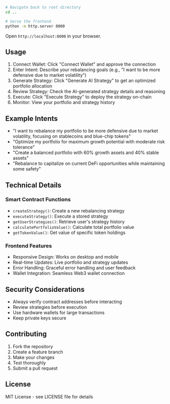 
```bash
# Navigate back to root directory
cd ..

# Serve the frontend
python -m http.server 8000
```

Open `http://localhost:8000` in your browser.

## Usage

1. Connect Wallet: Click "Connect Wallet" and approve the connection
2. Enter Intent: Describe your rebalancing goals (e.g., "I want to be more defensive due to market volatility")
3. Generate Strategy: Click "Generate AI Strategy" to get an optimized portfolio allocation
4. Review Strategy: Check the AI-generated strategy details and reasoning
5. Execute: Click "Execute Strategy" to deploy the strategy on-chain
6. Monitor: View your portfolio and strategy history

## Example Intents

- "I want to rebalance my portfolio to be more defensive due to market volatility, focusing on stablecoins and blue-chip tokens"
- "Optimize my portfolio for maximum growth potential with moderate risk tolerance"
- "Create a balanced portfolio with 60% growth assets and 40% stable assets"
- "Rebalance to capitalize on current DeFi opportunities while maintaining some safety"

## Technical Details

### Smart Contract Functions

- `createStrategy()`: Create a new rebalancing strategy
- `executeStrategy()`: Execute a stored strategy
- `getUserStrategies()`: Retrieve user's strategy history
- `calculatePortfolioValue()`: Calculate total portfolio value
- `getTokenValue()`: Get value of specific token holdings

### Frontend Features

- Responsive Design: Works on desktop and mobile
- Real-time Updates: Live portfolio and strategy updates
- Error Handling: Graceful error handling and user feedback
- Wallet Integration: Seamless Web3 wallet connection

## Security Considerations

- Always verify contract addresses before interacting
- Review strategies before execution
- Use hardware wallets for large transactions
- Keep private keys secure

## Contributing

1. Fork the repository
2. Create a feature branch
3. Make your changes
4. Test thoroughly
5. Submit a pull request

## License

MIT License - see LICENSE file for details 